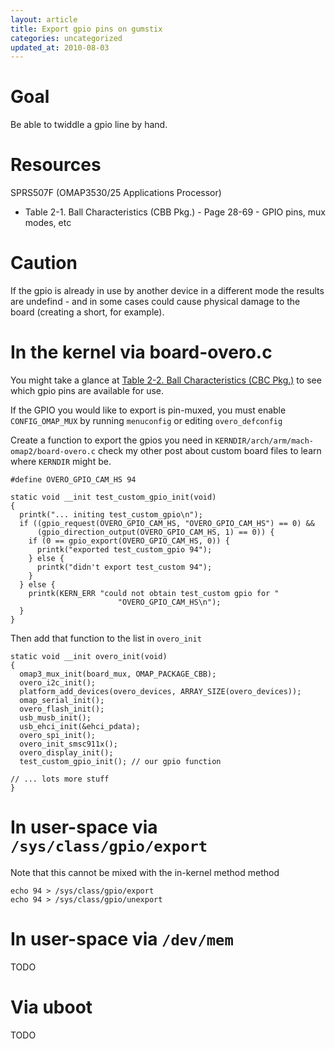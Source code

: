 ```yaml
---
layout: article
title: Export gpio pins on gumstix
categories: uncategorized
updated_at: 2010-08-03
---
```


Goal
====

Be able to twiddle a gpio line by hand.

Resources
========

SPRS507F (OMAP3530/25 Applications Processor)

  * Table 2-1. Ball Characteristics (CBB Pkg.) - Page 28-69 -  GPIO pins, mux modes, etc

Caution
=======

If the gpio is already in use by another device in a different mode the results are undefind - and in some cases could cause physical damage to the board (creating a short, for example).

In the kernel via board-overo.c
===============================

You might take a glance at [Table 2-2. Ball Characteristics (CBC Pkg.)](http://focus.ti.com/lit/ds/symlink/omap3530.pdf?DCMP=dsps_omap3530prf__090819&HQS=Other+OT+OMAP3530perf-increase-prdatash) to see which gpio pins are available for use.

If the GPIO you would like to export is pin-muxed, you must enable `CONFIG_OMAP_MUX` by running `menuconfig` or editing `overo_defconfig`

Create a function to export the gpios you need in `KERNDIR/arch/arm/mach-omap2/board-overo.c` check my other post about custom board files to learn where `KERNDIR` might be.

    #define OVERO_GPIO_CAM_HS 94
    
    static void __init test_custom_gpio_init(void)
    {
      printk("... initing test_custom_gpio\n");
      if ((gpio_request(OVERO_GPIO_CAM_HS, "OVERO_GPIO_CAM_HS") == 0) &&
          (gpio_direction_output(OVERO_GPIO_CAM_HS, 1) == 0)) {
        if (0 == gpio_export(OVERO_GPIO_CAM_HS, 0)) {
          printk("exported test_custom_gpio 94");
        } else {
          printk("didn't export test_custom 94");
        }
      } else {
        printk(KERN_ERR "could not obtain test_custom gpio for "
                            "OVERO_GPIO_CAM_HS\n");
      }
    }

Then add that function to the list in `overo_init`

    static void __init overo_init(void)
    {
      omap3_mux_init(board_mux, OMAP_PACKAGE_CBB);
      overo_i2c_init();
      platform_add_devices(overo_devices, ARRAY_SIZE(overo_devices));
      omap_serial_init();
      overo_flash_init();
      usb_musb_init();
      usb_ehci_init(&ehci_pdata);
      overo_spi_init();
      overo_init_smsc911x();
      overo_display_init();
      test_custom_gpio_init(); // our gpio function

    // ... lots more stuff
    }

In user-space via `/sys/class/gpio/export`
=====================

Note that this cannot be mixed with the in-kernel method method

    echo 94 > /sys/class/gpio/export
    echo 94 > /sys/class/gpio/unexport

In user-space via `/dev/mem`
===========

TODO

Via uboot
=========

TODO
